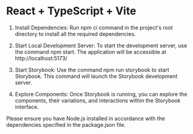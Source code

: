 # React + TypeScript + Vite

1. Install Dependencies:
Run npm ci command in the project's root directory to install all the required dependencies.

2. Start Local Development Server:
To start the development server, use the command npm start. The application will be accessible at  http://localhost:5173/

3. Start Storybook:
Use the command npm run storybook to start Storybook. This command will launch the Storybook development server.

4. Explore Components:
Once Storybook is running, you can explore the components, their variations, and interactions within the Storybook interface.

Please ensure you have Node.js installed in accordance with the dependencies specified in the package.json file.
